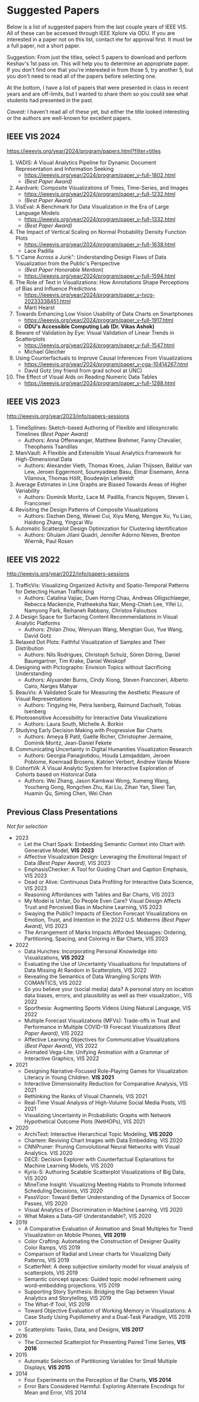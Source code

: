 # Suggested Papers

Below is a list of suggested papers from the last couple years of IEEE VIS. All of these can be accessed through IEEE Xplore via ODU. If you are interested in a paper not on this list, contact me for approval first. It must be a full paper, not a short paper.

Suggestion: From just the titles, select 5 papers to download and perform Keshav's 1st pass on.  This will help you to determine an appropriate paper.  If you don't find one that you're interested in from those 5, try another 5, but you don't need to read all of the papers before selecting one.

At the bottom, I have a list of papers that were presented in class in recent years and are off-limits, but I wanted to share them so you could see what students had presented in the past.

*Caveat:* I haven't read all of these yet, but either the title looked interesting or the authors are well-known for excellent papers.

## IEEE VIS 2024

<https://ieeevis.org/year/2024/program/papers.html?filter=titles>

1. VADIS: A Visual Analytics Pipeline for Dynamic Document Representation and Information Seeking
    * <https://ieeevis.org/year/2024/program/paper_v-full-1802.html>
    *  *(Best Paper Award)*
3. Aardvark: Composite Visualizations of Trees, Time-Series, and Images
   * <https://ieeevis.org/year/2024/program/paper_v-full-1232.html>
   *  *(Best Paper Award)*
5. VisEval: A Benchmark for Data Visualization in the Era of Large Language Models
    * <https://ieeevis.org/year/2024/program/paper_v-full-1332.html>
    *  *(Best Paper Award)*
7. The Impact of Vertical Scaling on Normal Probability Density Function Plots
    * <https://ieeevis.org/year/2024/program/paper_v-full-1638.html>
    *  Lace Padilla
8. "I Came Across a Junk": Understanding Design Flaws of Data Visualization from the Public's Perspective
    *  *(Best Paper Honorable Mention*)
    * <https://ieeevis.org/year/2024/program/paper_v-full-1594.html>
10. The Role of Text in Visualizations: How Annotations Shape Perceptions of Bias and Influence Predictions
    * <https://ieeevis.org/year/2024/program/paper_v-tvcg-20233338451.html>
    * Marti Hearst
13. Towards Enhancing Low Vision Usability of Data Charts on Smartphones
    * <https://ieeevis.org/year/2024/program/paper_v-full-1917.html>
    * **ODU's Accessible Computing Lab (Dr. Vikas Ashok)**
15. Beware of Validation by Eye: Visual Validation of Linear Trends in Scatterplots
    * <https://ieeevis.org/year/2024/program/paper_v-full-1547.html>
    * Michael Gleicher
17. Using Counterfactuals to Improve Causal Inferences From Visualizations
    * <https://ieeevis.org/year/2024/program/paper_v-cga-10414267.html>
    * David Gotz (my friend from grad school at UNC)
1. The Effect of Visual Aids on Reading Numeric Data Tables
     * <https://ieeevis.org/year/2024/program/paper_v-full-1288.html>

## IEEE VIS 2023

<http://ieeevis.org/year/2023/info/papers-sessions>

1. TimeSplines: Sketch-based Authoring of Flexible and Idiosyncratic Timelines *(Best Paper Award)*  
    * Authors: Anna Offenwanger, Matthew Brehmer, Fanny Chevalier, Theophanis Tsandilas
1. ManiVault: A Flexible and Extensible Visual Analytics Framework for High-Dimensional Data  
    * Authors: Alexander Vieth, Thomas Kroes, Julian Thijssen, Baldur van Lew, Jeroen Eggermont, Soumyadeep Basu, Elmar Eisemann, Anna Vilanova, Thomas Höllt, Boudewijn Lelieveldt
1. Average Estimates in Line Graphs are Biased Towards Areas of Higher Variability  
    * Authors: Dominik Moritz, Lace M. Padilla, Francis Nguyen, Steven L Franconeri
1. Revisiting the Design Patterns of Composite Visualizations  
    * Authors: Dazhen Deng, Weiwei Cui, Xiyu Meng, Mengye Xu, Yu Liao, Haidong Zhang, Yingcai Wu
1. Automatic Scatterplot Design Optimization for Clustering Identification  
    * Authors: Ghulam Jilani Quadri, Jennifer Adorno Nieves, Brenton Wiernik, Paul Rosen

## IEEE VIS 2022

<http://ieeevis.org/year/2022/info/papers-sessions>

1. TrafficVis: Visualizing Organized Activity and Spatio-Temporal Patterns for Detecting Human Trafficking  
    * Authors: Catalina Vajiac, Duen Horng Chau, Andreas Olligschlaeger, Rebecca Mackenzie, Pratheeksha Nair, Meng-Chieh Lee, Yifei Li, Namyong Park, Reihaneh Rabbany, Christos Faloutsos
1. A Design Space for Surfacing Content Recommendations in Visual Analytic Platforms  
    * Authors: Zhilan Zhou, Wenyuan Wang, Mengtian Guo, Yue Wang, David Gotz
1. Relaxed Dot Plots: Faithful Visualization of Samples and Their Distribution  
    * Authors: Nils Rodrigues, Christoph Schulz, Sören Döring, Daniel Baumgartner, Tim Krake, Daniel Weiskopf
1. Designing with Pictographs: Envision Topics without Sacrificing Understanding  
    * Authors: Alyxander Burns, Cindy Xiong, Steven Franconeri, Alberto Cairo, Narges Mahyar
1. BeauVis: A Validated Scale for Measuring the Aesthetic Pleasure of Visual Representations  
    * Authors: Tingying He, Petra Isenberg, Raimund Dachselt, Tobias Isenberg
1. Photosensitive Accessibility for Interactive Data Visualizations  
    * Authors: Laura South, Michelle A. Borkin
1. Studying Early Decision Making with Progressive Bar Charts  
    * Authors: Ameya B Patil, Gaëlle Richer, Christopher Jermaine, Dominik Moritz, Jean-Daniel Fekete
1. Communicating Uncertainty in Digital Humanities Visualization Research  
    * Authors: Georgia Panagiotidou, Houda Lamqaddam, Jeroen Poblome, Koenraad Brosens, Katrien Verbert, Andrew Vande Moere
1. CohortVA: A Visual Analytic System for Interactive Exploration of Cohorts based on Historical Data  
    * Authors: Wei Zhang, Jason Kamkwai Wong, Xumeng Wang, Youcheng Gong, Rongchen Zhu, Kai Liu, Zihan Yan, Siwei Tan, Huamin Qu, Siming Chen, Wei Chen

## Previous Class Presentations

*Not for selection*

* 2023
  * Let the Chart Spark: Embedding Semantic Context into Chart with Generative Model, **VIS 2023**
  * Affective Visualization Design: Leveraging the Emotional Impact of Data *(Best Paper Award)*, VIS 2023
  * EmphasisChecker: A Tool for Guiding Chart and Caption Emphasis, VIS 2023
  * Dead or Alive: Continuous Data Profiling for Interactive Data Science, VIS 2023
  * Reasoning Affordances with Tables and Bar Charts, VIS 2023
  * My Model is Unfair, Do People Even Care? Visual Design Affects Trust and Perceived Bias in Machine Learning, VIS 2023
  * Swaying the Public? Impacts of Election Forecast Visualizations on Emotion, Trust, and Intention in the 2022 U.S. Midterms *(Best Paper Award)*, VIS 2023
  * The Arrangement of Marks Impacts Afforded Messages: Ordering, Partitioning, Spacing, and Coloring in Bar Charts, VIS 2023
* 2022
  * Data Hunches: Incorporating Personal Knowledge into Visualizations, **VIS 2022**
  * Evaluating the Use of Uncertainty Visualisations for Imputations of Data Missing At Random in Scatterplots, VIS 2022
  * Revealing the Semantics of Data Wrangling Scripts With COMANTICS, VIS 2022
  * So you believe your (social media) data? A personal story on location data biases, errors, and plausibility as well as their visualization., VIS 2022
  * Sporthesia: Augmenting Sports Videos Using Natural Language, VIS 2022
  * Multiple Forecast Visualizations (MFVs): Trade-offs in Trust and Performance in Multiple COVID-19 Forecast Visualizations *(Best Paper Award)*, VIS 2022
  * Affective Learning Objectives for Communicative Visualizations *(Best Paper Award)*, VIS 2022
  * Animated Vega-Lite: Unifying Animation with a Grammar of Interactive Graphics, VIS 2022
* 2021
  * Designing Narrative-Focused Role-Playing Games for Visualization Literacy in Young Children. **VIS 2021**
  * Interactive Dimensionality Reduction for Comparative Analysis, VIS 2021
  * Rethinking the Ranks of Visual Channels, VIS 2021
  * Real-Time Visual Analysis of High-Volume Social Media Posts, VIS 2021
  * Visualizing Uncertainty in Probabilistic Graphs with Network Hypothetical Outcome Plots (NetHOPs), VIS 2021
* 2020
  * ArchiText: Interactive Hierarchical Topic Modeling, **VIS 2020**
  * Chartem: Reviving Chart Images with Data Embedding. VIS 2020
  * CNNPruner: Pruning Convolutional Neural Networks with Visual Analytics. VIS 2020
  * DECE: Decision Explorer with Counterfactual Explanations for Machine Learning Models, VIS 2020
  * Kyrix-S: Authoring Scalable Scatterplot Visualizations of Big Data, VIS 2020
  * MineTime Insight: Visualizing Meeting Habits to Promote Informed Scheduling Decisions, VIS 2020
  * PassVizor: Toward Better Understanding of the Dynamics of Soccer Passes, VIS 2020
  * Visual Analytics of Discrimination in Machine Learning. VIS 2020
  * What Makes a Data-GIF Understandable?, VIS 2020
* 2019
  * A Comparative Evaluation of Animation and Small Multiples for Trend Visualization on Mobile Phones, **VIS 2019**
  * Color Crafting: Automating the Construction of Designer Quality Color Ramps, VIS 2019
  * Comparison of Radial and Linear charts for Visualizing Daily Patterns, VIS 2019
  * ScatterNet: A deep subjective similarity model for visual analysis of scatterplots, VIS 2019
  * Semantic concept spaces: Guided topic model refinement using word-embedding projections. VIS 2019
  * Supporting Story Synthesis: Bridging the Gap between Visual Analytics and Storytelling, VIS 2019
  * The What-If Tool, VIS 2019
  * Toward Objective Evaluation of Working Memory in Visualizations: A Case Study Using Pupillometry and a Dual-Task Paradigm, VIS 2019
* 2017
  * Scatterplots: Tasks, Data, and Designs, **VIS 2017**
* 2016
  * The Connected Scatterplot for Presenting Paired Time Series, **VIS 2016**
* 2015
  * Automatic Selection of Partitioning Variables for Small Multiple Displays, **VIS 2015**
* 2014
  * Four Experiments on the Perception of Bar Charts, **VIS 2014**
  * Error Bars Considered Harmful: Exploring Alternate Encodings for Mean and Error, VIS 2014
